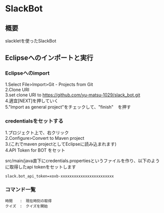 # SlackBot
## 概要
slackletを使ったSlackBot

## Eclipseへのインポートと実行

### Eclipseへのimport

1.Select File>Import>Git - Projects from Git  
2.Clone URI  
3.set clone URI to https://github.com/yu-matsu-1029/slack_bot.git  
4.適宜[NEXT]を押していく  
5."Import as general project"をチェックして、"finish"　を押す


### credentialsをセットする

1.プロジェクト上で、右クリック  
2.Configure>Convert to Maven project  
3.(これでmaven projectとしてEclipseに読み込まれます)  
4.API Token for BOT をセット  

src/main/java直下にcredentials.propertiesというファイルを作り、以下のように取得したapi tokenをセットします

```
slack.bot_api_token=xoxb-xxxxxxxxxxxxxxxxxxxxxxxx
```
### コマンド一覧

```
時間　　:　現在時刻の取得
クイズ　:　クイズを開始
```
